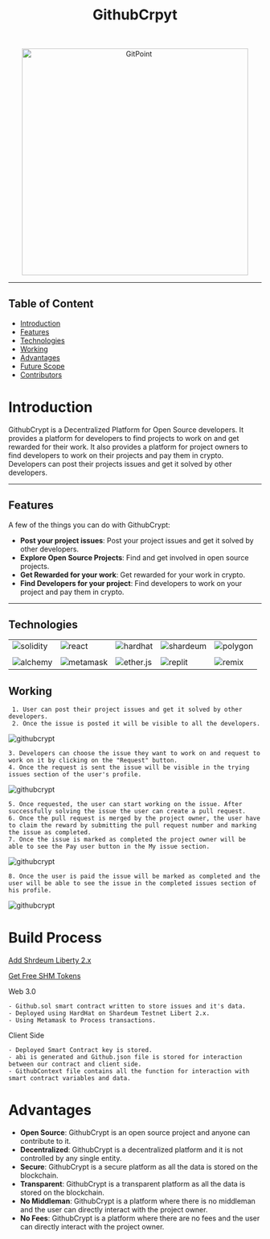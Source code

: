 <h1 align="center"> GithubCrpyt </h1> <br>

<p align="center">
  <a href="https://gitpoint.co/">
    <img alt="GitPoint" title="GitPoint" src="https://user-images.githubusercontent.com/86847380/219954699-d10f9120-222a-4d21-94a8-b01f8282fd29.png" width="450">
  </a>
</p>


<hr>

## Table of Content

- [Introduction](#introduction)
- [Features](#features)
- [Technologies](#technologies)
- [Working](#working)
- [Advantages](#advantages)
- [Future Scope](#future-scope)
- [Contributors](#contributors)

# Introduction

GithubCrypt is a Decentralized Platform for Open Source developers. It provides a platform for developers to find projects to work on and get rewarded for their work. It also provides a platform for project owners to find developers to work on their projects and pay them in crypto. Developers can post their projects issues and get it solved by other developers.

<hr>

## Features

A few of the things you can do with GithubCrypt:

- **Post your project issues**: Post your project issues and get it solved by other developers.
- **Explore Open Source Projects**: Find and get involved in open source projects.
- **Get Rewarded for your work**: Get rewarded for your work in crypto.
- **Find Developers for your project**: Find developers to work on your project and pay them in crypto.

<hr>

## Technologies

<table>
<tr >
<td>
  <!-- solidity -->
<img src="https://img.shields.io/badge/Solidity-363636?style=for-the-badge&logo=solidity&logoColor=white" alt="solidity" /> </td>

<td>
<!-- react -->
<img src="https://img.shields.io/badge/React-20232A?style=for-the-badge&logo=react&logoColor=61DAFB" alt="react" /> </td>

<td>
<!-- hardhat -->
<img src="https://img.shields.io/badge/HardHat-363636?style=for-the-badge&logo=hardhat&logoColor=white" alt="hardhat" /> </td>

<td>
<!-- Shardeum -->
<img src="https://img.shields.io/badge/Shardeum-363636?style=for-the-badge&logo=shardeum&logoColor=white" alt="shardeum" /> </td>

<td>
<!-- polygon icon -->
<img src="https://img.shields.io/badge/Polygon-363636?style=for-the-badge&logo=polygon&logoColor=white" alt="polygon" /> </td>
</td>
</tr>

<tr>

<td> 




<tr>

<td>
<!-- alchemy -->
<img src="https://img.shields.io/badge/Alchemy-363636?style=for-the-badge&logo=alchemy&logoColor=white" alt="alchemy" /> </td>

<td>
<!-- metamask -->
<img src="https://img.shields.io/badge/MetaMask-363636?style=for-the-badge&logo=metamask&logoColor=white" alt="metamask" /> </td>

<td>
<!-- ether.js -->
<img src="https://img.shields.io/badge/Ether.js-363636?style=for-the-badge&logo=ether.js&logoColor=white" alt="ether.js" /> </td>

<td>
<!-- replit -->
<img src="https://img.shields.io/badge/Replit-363636?style=for-the-badge&logo=replit&logoColor=white" alt="replit" /> </td>

<td>
<!-- remix -->
<img src="https://img.shields.io/badge/Remix-363636?style=for-the-badge&logo=remix&logoColor=white" alt="remix" /> </td>



</tr>
</table>

## Working

     1. User can post their project issues and get it solved by other developers.
     2. Once the issue is posted it will be visible to all the developers.

<img alt="githubcrypt" title="githubcrypt" src="https://user-images.githubusercontent.com/86847380/219955566-847e5e8b-1c76-4d2b-ac5b-3ce0c610c0ca.png" >

    3. Developers can choose the issue they want to work on and request to work on it by clicking on the "Request" button.
    4. Once the request is sent the issue will be visible in the trying issues section of the user's profile.

<img alt="githubcrypt" title="githubcrypt" src="https://user-images.githubusercontent.com/86847380/219956100-e0c3304d-81d0-4001-8a33-4d64fe9207f4.png" >

    5. Once requested, the user can start working on the issue. After successfully solving the issue the user can create a pull request.
    6. Once the pull request is merged by the project owner, the user have to claim the reward by submitting the pull request number and marking the issue as completed.
    7. Once the issue is marked as completed the project owner will be able to see the Pay user button in the My issue section.

<img alt="githubcrypt" title="githubcrypt" src="https://user-images.githubusercontent.com/86847380/219956807-8454a81e-e7ec-4d09-a0c5-f6735630548a.png" >

    8. Once the user is paid the issue will be marked as completed and the user will be able to see the issue in the completed issues section of his profile.

<img alt="githubcrypt" title="githubcrypt" src="https://user-images.githubusercontent.com/86847380/219956871-ffb0fd82-12cd-4f39-9f19-677a03b17862.png" >


# Build Process

[Add Shrdeum Liberty 2.x](https://docs.shardeum.org/network/endpoints)

[Get Free SHM Tokens](https://chaindrop.org/?chainid=8081&token=0xeeeeeeeeeeeeeeeeeeeeeeeeeeeeeeeeeeeeeeee)

Web 3.0

```
- Github.sol smart contract written to store issues and it's data.
- Deployed using HardHat on Shardeum Testnet Libert 2.x.
- Using Metamask to Process transactions.
```

Client Side

```
- Deployed Smart Contract key is stored.
- abi is generated and Github.json file is stored for interaction between our contract and client side.
- GithubContext file contains all the function for interaction with smart contract variables and data.

```

# Advantages

- **Open Source**: GithubCrypt is an open source project and anyone can contribute to it.
- **Decentralized**: GithubCrypt is a decentralized platform and it is not controlled by any single entity.
- **Secure**: GithubCrypt is a secure platform as all the data is stored on the blockchain.
- **Transparent**: GithubCrypt is a transparent platform as all the data is stored on the blockchain.
- **No Middleman**: GithubCrypt is a platform where there is no middleman and the user can directly interact with the project owner.
- **No Fees**: GithubCrypt is a platform where there are no fees and the user can directly interact with the project owner.

<!-- # How to Run

1.                    Clone the repository
    `git clone "https://github.com/Bhushan21z/GithubCrypt.git"`)
2.                    Change directory to client
    `$ cd smart_contract`
3.                    Install dependencies

    `$ npm install`

4.                   Install Metamask and Signin to alchemy.

5.                   Create new App under Goerli network.

6.                   Copy its key and paste it in hardhat.config.js file under url.

7.                   Get your metamask account private key and paste it in hardhat.config.js file under account.

8.                   Deploy the contract

    `$ npx hardhat run scripts/deploy.js --network Goerli`

9.                   Copy the contract address and paste it in client/utils under constants.js file.

10.     Copy account key generated by deploying contract and paste it in client/utils under constants.js file.

11.     under smart_contact/artifacts/contracts copy data of Github.json file and paste it under client/utils into Github.json file.

12.     Change directory to client
    `$ cd client`
13.     Install dependencies

    `$ npm install`

14.     Run the client

    `$ npm run dev` -->
